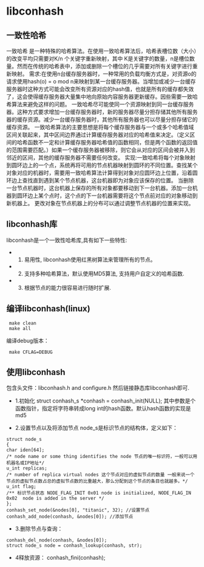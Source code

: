 libconhash
=========

一致性哈希
----------

一致哈希 是一种特殊的哈希算法。在使用一致哈希算法后，哈希表槽位数（大小）的改变平均只需要对K/n 个关键字重新映射，其中 K是关键字的数量，n是槽位数量。然而在传统的哈希表中，添加或删除一个槽位的几乎需要对所有关键字进行重新映射。
需求:在使用n台缓存服务器时，一种常用的负载均衡方式是，对资源o的请求使用hash(o) = o mod n来映射到某一台缓存服务器。当增加或减少一台缓存服务器时这种方式可能会改变所有资源对应的hash值，也就是所有的缓存都失效了，这会使得缓存服务器大量集中地向原始内容服务器更新缓存。因些需要一致哈希算法来避免这样的问题。 一致哈希尽可能使同一个资源映射到同一台缓存服务器。这种方式要求增加一台缓存服务器时，新的服务器尽量分担存储其他所有服务器的缓存资源。减少一台缓存服务器时，其他所有服务器也可以尽量分担存储它的缓存资源。 一致哈希算法的主要思想是将每个缓存服务器与一个或多个哈希值域区间关联起来，其中区间边界通过计算缓存服务器对应的哈希值来决定。（定义区间的哈希函数不一定和计算缓存服务器哈希值的函数相同，但是两个函数的返回值的范围需要匹配。）如果一个缓存服务器被移除，则它会从对应的区间会被并入到邻近的区间，其他的缓存服务器不需要任何改变。
实现:一致哈希将每个对象映射到圆环边上的一个点，系统再将可用的节点机器映射到圆环的不同位置。查找某个对象对应的机器时，需要用一致哈希算法计算得到对象对应圆环边上位置，沿着圆环边上查找直到遇到某个节点机器，这台机器即为对象应该保存的位置。 当删除一台节点机器时，这台机器上保存的所有对象都要移动到下一台机器。添加一台机器到圆环边上某个点时，这个点的下一台机器需要将这个节点前对应的对象移动到新机器上。 更改对象在节点机器上的分布可以通过调整节点机器的位置来实现。


libconhash库
------------

libconhash是一个一致性哈希库,具有如下一些特性:

- 1. 易用性, libconhash使用红黑树算法来管理所有的节点。
- 2. 支持多种哈希算法，默认使用MD5算法, 支持用户自定义的哈希函数.
- 3. 根据节点的能力很容易进行随时扩展.

编译libconhash(linux)
----------------
```
 make clean
 make all
```

编译debug版本：
```
 make CFLAG=DEBUG
```

使用libconhash
---------------
包含头文件：libconhash.h and configure.h
然后链接静态库libconhash即可.

- 1.初始化
struct conhash_s *conhash = conhash_init(NULL);
其中参数是个函数指针，指定将字符串转成long int的hash函数。默认hash函数的实现是md5

- 2.设置节点以及将添加节点
node_s是标识节点的结构体，定义如下：
```
struct node_s
{
char iden[64]; 
/* node name or some thing identifies the node 节点的唯一标识符，一般可以用机器名或IP地址*/
u_int replicas; 
/* number of replica virtual nodes 这个节点对应的虚拟节点的数量 一般来说一个节点的虚拟节点数占总的虚拟节点数的比重越大，那么分配到这个节点的条目也就越多。*/
u_int flag;
/** 标识节点状态 NODE_FLAG_INIT 0x01 node is initialized, NODE_FLAG_IN 0x02  node is added in the server */
};
conhash_set_node(&nodes[0], "titanic", 32); //设置节点
conhash_add_node(conhash, &nodes[0]); //添加节点
```
- 3.删除节点与查询：
```
conhash_del_node(conhash, &nodes[0]);
struct node_s node = conhash_lookup(conhash, str);
```
- 4释放资源：
conhash_fini(conhash);
